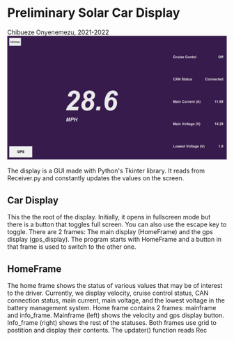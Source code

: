 # Preliminary Solar Car Display
Chibueze Onyenemezu, 2021-2022
![Alt text](Images/main_car_display.png?raw=true "main car display")

The display is a GUI made with Python's Tkinter library.
It reads from Receiver.py and constantly updates the values on the screen.

## Car Display
This the the root of the display. Initially, it opens in fullscreen mode but there is a button that toggles full screen. You can also use the escape key to toggle.
There are 2 frames: The main display (HomeFrame) and the gps display (gps_display). The program starts with HomeFrame and a button in that frame is used to switch to the other one.

## HomeFrame
The home frame shows the status of various values that may be of interest to the driver. Currently, we display velocity, cruise control status, CAN connection status, main current, main voltage, and the lowest voltage in the battery management system.
Home frame contains 2 frames: mainframe and info_frame. Mainframe (left) shows the velocity and gps display button. Info_frame (right) shows the rest of the statuses. Both frames use grid to postition and display their contents.
The updater() function reads Rec

